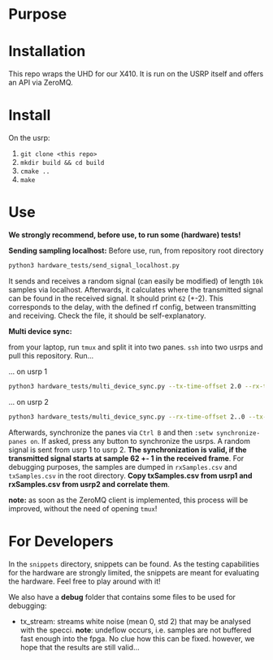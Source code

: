 # Purpose
 
# Installation

This repo wraps the UHD for our X410. It is run on the USRP itself and offers an API via ZeroMQ.

# Install

On the usrp:

1. `git clone <this repo>`
2. `mkdir build && cd build`
3. `cmake ..`
4. `make`

# Use

**We strongly recommend, before use, to run some (hardware) tests!**

**Sending sampling localhost:**
Before use, run, from repository root directory
```bash
python3 hardware_tests/send_signal_localhost.py
```

It sends and receives a random signal (can easily be modified) of length `10k` samples via localhost. Afterwards, it calculates where the transmitted signal can be found in the received signal. It should print `62` (+-2). This corresponds to the delay, with the defined rf config, between transmitting and receiving. Check the file, it should be self-explanatory.

**Multi device sync:**

from your laptop, run `tmux` and split it into two panes. `ssh` into two usrps and pull this repository. Run...

... on usrp 1

```bash
python3 hardware_tests/multi_device_sync.py --tx-time-offset 2.0 --rx-time-offset 2.5
```

... on usrp 2
```bash
python3 hardware_tests/multi_device_sync.py --rx-time-offset 2..0 --tx-time-offset 2.5
```

Afterwards, synchronize the panes via `Ctrl B` and then `:setw synchronize-panes on`. If asked, press any button to synchronize the usrps. A random signal is sent from usrp 1 to usrp 2. **The synchronization is valid, if the transmitted signal starts at sample 62 +- 1 in the received frame**. For debugging purposes, the samples are dumped in `rxSamples.csv` and `txSamples.csv` in the root directory. **Copy txSamples.csv from usrp1 and rxSamples.csv from usrp2 and correlate them**.

**note:** as soon as the ZeroMQ client is implemented, this process will be improved, without the need of opening `tmux`!

# For Developers

In the `snippets` directory, snippets can be found. As the testing capabilities for the hardware are strongly limited, the snippets are meant for evaluating the hardware. Feel free to play around with it!

We also have a **debug** folder that contains some files to be used for debugging:

- tx_stream: streams white noise (mean 0, std 2) that may be analysed with the specci. **note**: undeflow occurs, i.e. samples are not buffered fast enough into the fpga. No clue how this can be fixed. however, we hope that the results are still valid...